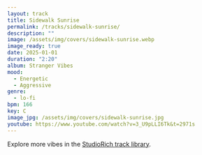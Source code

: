 ```yaml
---
layout: track
title: Sidewalk Sunrise
permalink: /tracks/sidewalk-sunrise/
description: ""
image: /assets/img/covers/sidewalk-sunrise.webp
image_ready: true
date: 2025-01-01
duration: "2:20"
album: Stranger Vibes
mood:
  - Energetic
  - Aggressive
genre:
  - lo-fi
bpm: 166
key: C
image_jpg: /assets/img/covers/sidewalk-sunrise.jpg
youtube: https://www.youtube.com/watch?v=3_U9pLLI6Tk&t=2971s
---
```


Explore more vibes in the [StudioRich track library](/tracks/).

